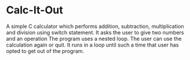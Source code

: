 # Calc-It-Out
A simple C calculator which performs addition, subtraction, multiplication and division using switch statement. It asks the user to give two numbers and an operation The program uses a nested loop. The user can use the calculation again or quit. It runs in a loop until such a time that user has opted to get out of the program.
